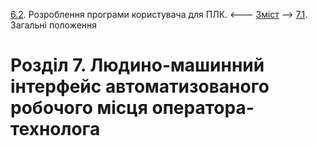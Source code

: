[6.2](6_2.md). Розроблення програми користувача для ПЛК.  <--- [Зміст](README.md) --> [7.1](7_1.md). Загальні положення

# Розділ 7. Людино-машинний інтерфейс автоматизованого робочого місця оператора-технолога 